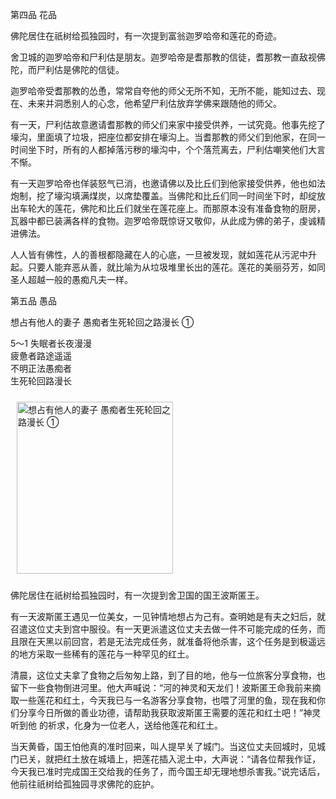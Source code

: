 第四品 花品

佛陀居住在祇树给孤独园时，有一次提到富翁迦罗哈帝和莲花的奇迹。

舍卫城的迦罗哈帝和尸利估是朋友。迦罗哈帝是耆那教的信徒，耆那教一直敌视佛陀，而尸利估是佛陀的信徒。

迦罗哈帝受耆那教的怂恿，常常自夸他的师父无所不知，无所不能，能知过去、现在、未来并洞悉别人的心念，他希望尸利估放弃学佛来跟随他的师父。

有一天，尸利估故意邀请耆那教的师父们来家中接受供养，一试究竟。他事先挖了壕沟，里面填了垃圾，把座位都安排在壕沟上。当耆那教的师父们到他家，在同一时间坐下时，所有的人都掉落污秽的壕沟中，个个落荒离去，尸利估嘲笑他们大言不惭。

有一天迦罗哈帝也佯装怒气已消，也邀请佛以及比丘们到他家接受供养，他也如法炮制，挖了壕沟填满煤炭，以席垫覆盖。当佛陀和比丘们同一时间坐下时，却绽放出车轮大的莲花，佛陀和比丘们就坐在莲花座上。而那原本没有准备食物的厨房，瓦器中都已装满各样的食物。迦罗哈帝既惊讶又敬仰，从此成为佛的弟子，虔诚精进佛法。

人人皆有佛性，人的善根都隐藏在人的心底，一旦被发现，就如莲花从污泥中升起。只要人能弃恶从善，就比喻为从垃圾堆里长出的莲花。莲花的美丽芬芳，如同圣人超越一般的愚痴凡夫一样。

第五品 愚品

想占有他人的妻子 愚痴者生死轮回之路漫长 ①

<div class="e2">
<div>
<p></p> <p></p> <p>5～1 失眠者长夜漫漫<br>
 疲惫者路途遥遥<br>
 不明正法愚痴者<br>
 生死轮回路漫长</p>
</div>
<img src="images/fjj-21-3.gif" width="250" height="275" hspace="10" vspace="10" alt="想占有他人的妻子 愚痴者生死轮回之路漫长 ①"/>
</div>

佛陀居住在祇树给孤独园时，有一次提到舍卫国的国王波斯匿王。

有一天波斯匿王遇见一位美女，一见钟情地想占为己有。查明她是有夫之妇后，就召遣这位丈夫到宫中服役。有一天更派遣这位丈夫去做一件不可能完成的任务，而且限在天黑以前回宫，若是无法完成任务，就准备将他杀害，这个任务是到极遥远的地方采取一些稀有的莲花与一种罕见的红土。

清晨，这位丈夫拿了食物之后匆匆上路，到了目的地，他与一位旅客分享食物，也留下一些食物倒进河里。他大声喊说：“河的神灵和天龙们！波斯匿王命我前来摘取一些莲花和红土，今天我已与一名游客分享食物，也喂了河里的鱼，现在我和你们分享今日所做的善业功德，请帮助我获取波斯匿王需要的莲花和红土吧！”神灵听到他 的祈求，化身为一位老人，送给他莲花和红土。

当天黄昏，国王怕他真的准时回来，叫人提早关了城门。当这位丈夫回城时，见城门已关，就把红土放在城墙上，把莲花插入泥土中，大声说：“请各位帮我作证，今天我已准时完成国王交给我的任务了，而今国王却无理地想杀害我。”说完话后，他前往祇树给孤独园寻求佛陀的庇护。
